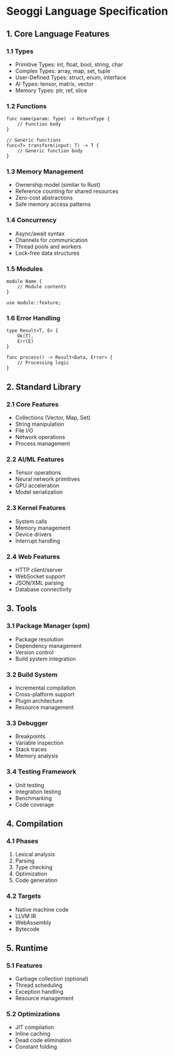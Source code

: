 # Seoggi Language Specification

## 1. Core Language Features

### 1.1 Types
- Primitive Types: int, float, bool, string, char
- Complex Types: array, map, set, tuple
- User-Defined Types: struct, enum, interface
- AI Types: tensor, matrix, vector
- Memory Types: ptr, ref, slice

### 1.2 Functions
```seoggi
func name(param: Type) -> ReturnType {
    // Function body
}

// Generic functions
func<T> transform(input: T) -> T {
    // Generic function body
}
```

### 1.3 Memory Management
- Ownership model (similar to Rust)
- Reference counting for shared resources
- Zero-cost abstractions
- Safe memory access patterns

### 1.4 Concurrency
- Async/await syntax
- Channels for communication
- Thread pools and workers
- Lock-free data structures

### 1.5 Modules
```seoggi
module Name {
    // Module contents
}

use module::feature;
```

### 1.6 Error Handling
```seoggi
type Result<T, E> {
    Ok(T),
    Err(E)
}

func process() -> Result<Data, Error> {
    // Processing logic
}
```

## 2. Standard Library

### 2.1 Core Features
- Collections (Vector, Map, Set)
- String manipulation
- File I/O
- Network operations
- Process management

### 2.2 AI/ML Features
- Tensor operations
- Neural network primitives
- GPU acceleration
- Model serialization

### 2.3 Kernel Features
- System calls
- Memory management
- Device drivers
- Interrupt handling

### 2.4 Web Features
- HTTP client/server
- WebSocket support
- JSON/XML parsing
- Database connectivity

## 3. Tools

### 3.1 Package Manager (spm)
- Package resolution
- Dependency management
- Version control
- Build system integration

### 3.2 Build System
- Incremental compilation
- Cross-platform support
- Plugin architecture
- Resource management

### 3.3 Debugger
- Breakpoints
- Variable inspection
- Stack traces
- Memory analysis

### 3.4 Testing Framework
- Unit testing
- Integration testing
- Benchmarking
- Code coverage

## 4. Compilation

### 4.1 Phases
1. Lexical analysis
2. Parsing
3. Type checking
4. Optimization
5. Code generation

### 4.2 Targets
- Native machine code
- LLVM IR
- WebAssembly
- Bytecode

## 5. Runtime

### 5.1 Features
- Garbage collection (optional)
- Thread scheduling
- Exception handling
- Resource management

### 5.2 Optimizations
- JIT compilation
- Inline caching
- Dead code elimination
- Constant folding
